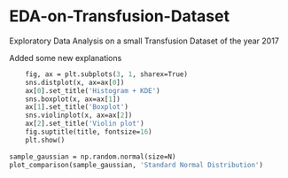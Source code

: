 # EDA-on-Transfusion-Dataset
Exploratory Data Analysis on a small Transfusion Dataset of the year 2017

Added some new explanations

```def plot_comparison(x, title):
    fig, ax = plt.subplots(3, 1, sharex=True)
    sns.distplot(x, ax=ax[0])
    ax[0].set_title('Histogram + KDE')
    sns.boxplot(x, ax=ax[1])
    ax[1].set_title('Boxplot')
    sns.violinplot(x, ax=ax[2])
    ax[2].set_title('Violin plot')
    fig.suptitle(title, fontsize=16)
    plt.show()
    
sample_gaussian = np.random.normal(size=N)
plot_comparison(sample_gaussian, 'Standard Normal Distribution')
 ```
 
